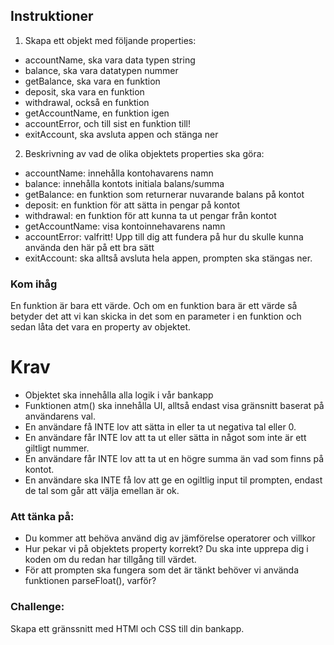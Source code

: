 ## Instruktioner

1. Skapa ett objekt med följande properties:

- accountName, ska vara data typen string
- balance, ska vara datatypen nummer
- getBalance, ska vara en funktion
- deposit, ska vara en funktion
- withdrawal, också en funktion
- getAccountName, en funktion igen
- accountError, och till sist en funktion till!
- exitAccount, ska avsluta appen och stänga ner

2.  Beskrivning av vad de olika objektets properties ska göra:

- accountName: innehålla kontohavarens namn
- balance: innehålla kontots initiala balans/summa
- getBalance: en funktion som returnerar nuvarande balans på kontot
- deposit: en funktion för att sätta in pengar på kontot
- withdrawal: en funktion för att kunna ta ut pengar från kontot
- getAccountName: visa kontoinnehavarens namn
- accountError: valfritt! Upp till dig att fundera på hur du skulle kunna använda den här på ett bra sätt
- exitAccount: ska alltså avsluta hela appen, prompten ska stängas ner.

### Kom ihåg

En funktion är bara ett värde. Och om en funktion bara är ett värde så
betyder det att vi kan skicka in det som en parameter i en funktion och
sedan låta det vara en property av objektet.

# Krav

- Objektet ska innehålla alla logik i vår bankapp
- Funktionen atm() ska innehålla UI, alltså endast visa gränsnitt baserat på användarens val.
- En användare få INTE lov att sätta in eller ta ut negativa tal eller 0.
- En användare får INTE lov att ta ut eller sätta in något som inte är ett giltligt nummer.
- En användare får INTE lov att ta ut en högre summa än vad som finns på kontot.
- En användare ska INTE få lov att ge en ogiltlig input til prompten, endast de tal som går att välja emellan är ok.

### Att tänka på:

- Du kommer att behöva använd dig av jämförelse operatorer och villkor
- Hur pekar vi på objektets property korrekt? Du ska inte upprepa dig i koden om du redan har tillgång till värdet.
- För att prompten ska fungera som det är tänkt behöver vi använda funktionen parseFloat(), varför?

### Challenge:

Skapa ett gränssnitt med HTMl och CSS till din bankapp.
